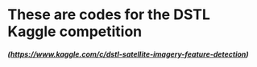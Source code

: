 # These are codes for the DSTL Kaggle competition
##### (https://www.kaggle.com/c/dstl-satellite-imagery-feature-detection)

